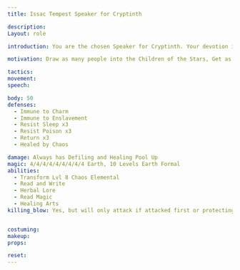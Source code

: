 ```yaml
---
title: Issac Tempest Speaker for Cryptinth

description: 
Layout: role

introduction: You are the chosen Speaker for Cryptinth. Your devotion is very devout, you will not reveal any secrets of the Children of the Stars or compromise the security of the cause. You are willing to die 

motivation: Draw as many people into the Children of the Stars, Get as much donations as possible, Get people to put “faith” in the cause so the Star grows in power

tactics: 
movement:
speech:

body: 50
defenses: 
  - Immune to Charm
  - Immune to Enslavement
  - Resist Sleep x3
  - Resist Poison x3
  - Return x3
  - Healed by Chaos

damage: Always has Defiling and Healing Pool Up
magic: 4/4/4/4/4/4/4/4/4 Earth, 10 Levels Earth Formal
abilities:
  - Transform Lvl 8 Chaos Elemental
  - Read and Write
  - Herbal Lore
  - Read Magic
  - Healing Arts
killing_blow: Yes, but will only attack if attacked first or protecting other members of the cult


costuming: 
makeup:
props: 

reset:
---
```

